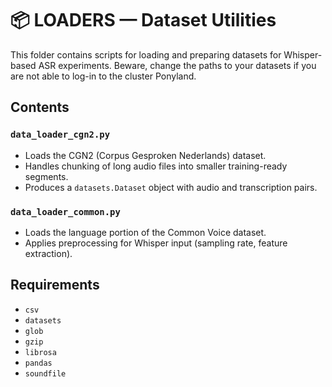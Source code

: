 # 📦 LOADERS — Dataset Utilities

This folder contains scripts for loading and preparing datasets for Whisper-based ASR experiments.
Beware, change the paths to your datasets if you are not able to log-in to the cluster Ponyland. 

## Contents

### `data_loader_cgn2.py`
- Loads the CGN2 (Corpus Gesproken Nederlands) dataset.
- Handles chunking of long audio files into smaller training-ready segments.
- Produces a `datasets.Dataset` object with audio and transcription pairs.

### `data_loader_common.py`
- Loads the language portion of the Common Voice dataset.
- Applies preprocessing for Whisper input (sampling rate, feature extraction).

## Requirements
- `csv`
- `datasets`
- `glob`
- `gzip`
- `librosa`
- `pandas`
- `soundfile`
